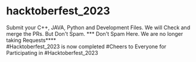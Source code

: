 # hacktoberfest_2023
Submit your C++, JAVA, Python and Development Files. We will Check and merge the PRs. But Don't Spam.
         *** Don't Spam Here. We are no longer taking Requests****   
         #Hacktoberfest_2023 is now completed
         #Cheers to Everyone for Participating in #Hacktoberfest_2023
